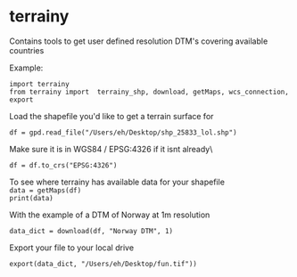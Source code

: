 # terrainy
Contains tools to get user defined resolution DTM's covering available countries

Example:

`import terrainy`\
`from terrainy import  terrainy_shp, download, getMaps, wcs_connection, export `

Load the shapefile you'd like to get a terrain surface for

`df = gpd.read_file("/Users/eh/Desktop/shp_25833_lol.shp")`

Make sure it is in WGS84 / EPSG:4326 if it isnt already\

`df = df.to_crs("EPSG:4326")`

To see where terrainy has available data for your shapefile\
`data = getMaps(df)`\
`print(data)`

With the example of a DTM of Norway at 1m resolution

`data_dict = download(df, "Norway DTM", 1)`

Export your file to your local drive

`export(data_dict, "/Users/eh/Desktop/fun.tif"))`

